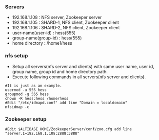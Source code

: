 ### Servers
- 192.168.1.108 : NFS server, Zookeeper server
- 192.168.1.105 : SHARD-1, NFS client, Zookeeper client
- 192.168.1.106 : SHARD-2, NFS client, Zookeeper client
- user-name(user-id) : hess(555)
- group-name(group-id) : hess(555)
- home directory : /home1/hess

### nfs setup
- Setup all servers(nfs server and clients) with same user name, user id, group name, group id and home directory path.
- Execute following commands in all servers(nfs server and clients).
```
#It is just as an example.
usermod -u 555 hess
groupmod -g 555 hess
chown -R hess:hess /home/hess
#Edit "/etc/idmapd.conf" add line "Domain = localdomain"
nfsidmap -c
```

### Zookeeper setup
```
#Edit $ALTIBASE_HOME/ZookeeperServer/conf/zoo.cfg add line "server.1=192.168.1.108:2888:3888"
```
